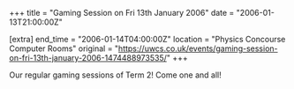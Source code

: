 +++
title = "Gaming Session on Fri 13th January 2006"
date = "2006-01-13T21:00:00Z"

[extra]
end_time = "2006-01-14T04:00:00Z"
location = "Physics Concourse Computer Rooms"
original = "https://uwcs.co.uk/events/gaming-session-on-fri-13th-january-2006-1474488973535/"
+++

Our regular gaming sessions of Term 2\! Come one and all\!

